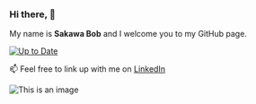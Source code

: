 ### Hi there, 👋 

My name is **Sakawa Bob** and I welcome you to my GitHub page.

[![Up to Date](https://camo.githubusercontent.com/9668dc2abac3d17315a2f03f40411dd4798b3b7941d35027fa94d43deb861e17/68747470733a2f2f76697369746f722d62616467652e676c697463682e6d652f62616467653f706167655f69643d24253742796f75722e757365726e616d652537442e24253742796f75722e7265706f2e6964253744)](https://github.com/ikatyang/emoji-cheat-sheet/actions?query=workflow%3A%22Up+to+Date%22)

📫 Feel free to link up with me on [LinkedIn](https://www.linkedin.com/in/sakawabob/)

![This is an image](https://myoctocat.com/assets/images/base-octocat.svg)

<!--
**Bobiology/Bobiology** is a ✨ _special_ ✨ repository because its `README.md` (this file) appears on your GitHub profile.

Here are some ideas to get you started:

- 🔭 I’m currently working on ...
- 🌱 I’m currently learning ...
- 👯 I’m looking to collaborate on ...
- 🤔 I’m looking for help with ...
- 💬 Ask me about ...
- 📫 How to reach me: ...
- 😄 Pronouns: ...
- ⚡ Fun fact: ...
-->
